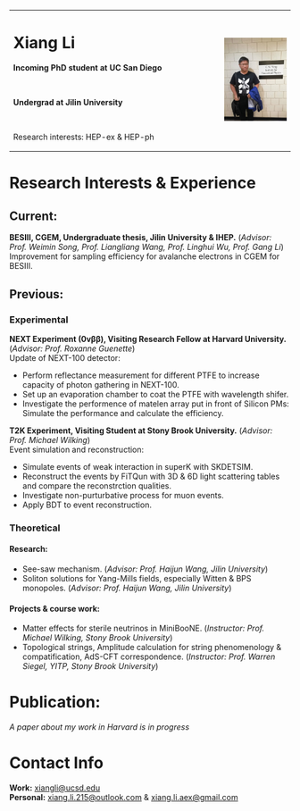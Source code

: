 <table border="0">
  <tr>
    <td width="75%">
      <h1>Xiang Li</h1>
      <p><b>Incoming PhD student at UC San Diego</b></p>
      <br/>
      <p><b>Undergrad at Jilin University</b></p>
      <br/>
      <p>Research interests: HEP-ex & HEP-ph</p>
    </td>
    <td width="25%">
      <img src="1.jpg" width="100%">      
    </td>
  </tr>
</table>

# Research Interests & Experience
## Current: 
**BESIII, CGEM, Undergraduate thesis, Jilin University & IHEP.** (*Advisor: Prof. Weimin Song, Prof. Liangliang Wang, Prof. Linghui Wu, Prof. Gang Li*)  
Improvement for sampling efficiency for avalanche electrons in CGEM for BESIII. 
## Previous:
### Experimental
**NEXT Experiment (0vββ), Visiting Research Fellow at Harvard University.** (*Advisor: Prof. Roxanne Guenette*)  
Update of NEXT-100 detector:  
+ Perform reflectance measurement for different PTFE to increase capacity of photon gathering in NEXT-100.  
+ Set up an evaporation chamber to coat the PTFE with wavelength shifer.  
+ Investigate the performence of matelen array put in front of Silicon PMs: Simulate the performance and calculate the efficiency.  

**T2K Experiment, Visiting Student at Stony Brook University.** (*Advisor: Prof. Michael Wilking*)  
Event simulation and reconstruction:  
+ Simulate events of weak interaction in superK with SKDETSIM.  
+ Reconstruct the events by FiTQun with 3D & 6D light scattering tables and compare the reconstrction qualities.  
+ Investigate non-purturbative process for muon events.  
+ Apply BDT to event reconstruction.  

### Theoretical
#### Research: 
* See-saw mechanism. (*Advisor: Prof. Haijun Wang, Jilin University*)   
* Soliton solutions for Yang-Mills fields, especially Witten & BPS monopoles. (*Advisor: Prof. Haijun Wang, Jilin University*)
#### Projects & course work:
+ Matter effects for sterile neutrinos in MiniBooNE. (*Instructor: Prof. Michael Wilking, Stony Brook University*)  
+ Topological strings, Amplitude calculation for string phenomenology & compatification, AdS-CFT correspondence. (*Instructor: Prof. Warren Siegel, YITP, Stony Brook University*)  

# Publication:
*A paper about my work in Harvard is in progress*
# Contact Info
**Work:** xiangli@ucsd.edu  
**Personal:** xiang.li.215@outlook.com & xiang.li.aex@gmail.com
